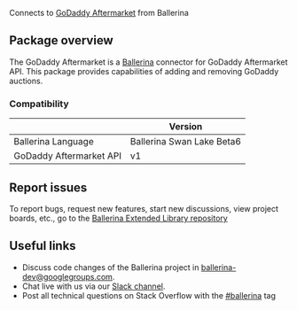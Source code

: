 Connects to [GoDaddy Aftermarket](https://developer.godaddy.com/doc/endpoint/aftermarket) from Ballerina
## Package overview
The GoDaddy Aftermarket is a [Ballerina](https://ballerina.io/) connector for GoDaddy Aftermarket API. This package provides capabilities of adding and removing GoDaddy auctions.

### Compatibility
|                              | Version                   |
|------------------------------|---------------------------|
| Ballerina Language           | Ballerina Swan Lake Beta6 |
| GoDaddy Aftermarket API      | v1                        |

## Report issues
To report bugs, request new features, start new discussions, view project boards, etc., go to the [Ballerina Extended Library repository](https://github.com/ballerina-platform/ballerina-extended-library)

## Useful links
- Discuss code changes of the Ballerina project in [ballerina-dev@googlegroups.com](mailto:ballerina-dev@googlegroups.com).
- Chat live with us via our [Slack channel](https://ballerina.io/community/slack/).
- Post all technical questions on Stack Overflow with the [#ballerina](https://stackoverflow.com/questions/tagged/ballerina) tag
